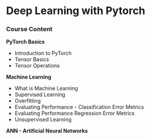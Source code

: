 # Deep Learning with Pytorch

### Course Content

**PyTorch Basics**
- Introduction to PyTorch
- Tensor Basics
- Tensor Operations

**Machine Learning**
- What is Machine Learning
- Supervised Learning
- Overfitting
- Evaluating Performance - Classification Error Metrics
- Evaluating Performance Regression Error Metrics
- Unsupervised Learning

**ANN - Artificial Neural Networks**
